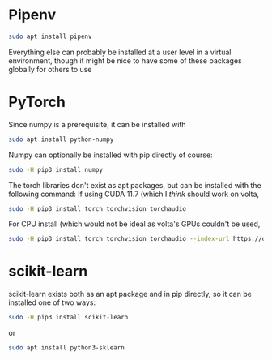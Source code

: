# Pipenv
```bash
sudo apt install pipenv
```

Everything else can probably be installed at a user level in a virtual environment, though it might be nice to have some of these packages globally for others to use

# PyTorch
Since numpy is a prerequisite, it can be installed with
```bash
sudo apt install python-numpy
```
Numpy can optionally be installed with pip directly of course:
```bash
sudo -H pip3 install numpy
```

The torch libraries don't exist as apt packages, but can be installed with the following command:
If using CUDA 11.7 (which I *think* should work on volta, 
```bash
sudo -H pip3 install torch torchvision torchaudio
```
For CPU install (which would not be ideal as volta's GPUs couldn't be used,
```bash
sudo -H pip3 install torch torchvision torchaudio --index-url https://download.pytorch.org/whl/cpu
```

# scikit-learn
scikit-learn exists both as an apt package and in pip directly, so it can be installed one of two ways:
```bash
sudo -H pip3 install scikit-learn
```
or
```bash
sudo apt install python3-sklearn
```
